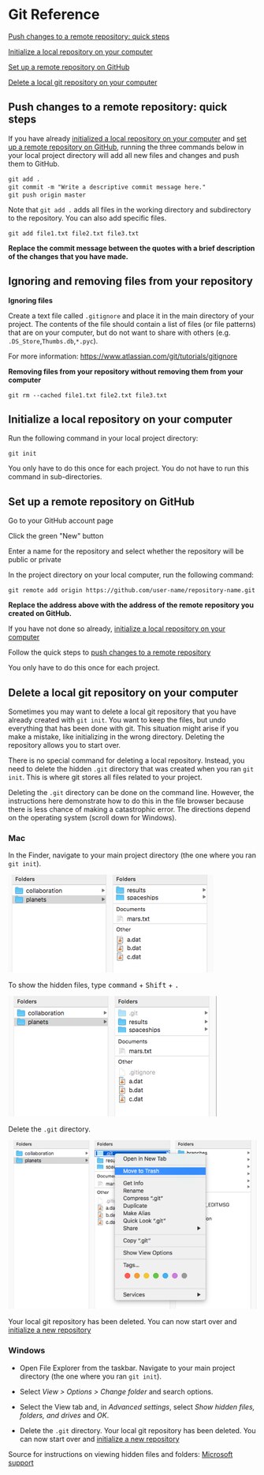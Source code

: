 # Git Reference

[Push changes to a remote repository: quick steps](#push-changes-to-a-remote-repository-quick-steps)

[Initialize a local repository on your computer](#initialize-a-local-repository-on-your-computer)

[Set up a remote repository on GitHub](#set-up-a-remote-repository-on-github)

[Delete a local git repository on your computer](#delete-a-local-git-repository-on-your-computer)

## Push changes to a remote repository: quick steps

If you have already [initialized a local repository on your computer](#initialize-a-local-repository-on-your-computer) and [set up a remote repository on GitHub](#set-up-a-remote-repository-on-github), running the three commands below in your local project directory will add all new files and changes and push them to GitHub.

```
git add .
git commit -m "Write a descriptive commit message here."
git push origin master
```

Note that `git add .` adds all files in the working directory and subdirectory to the repository. You can also add specific files.

```
git add file1.txt file2.txt file3.txt
```

__Replace the commit message between the quotes with a brief description of the changes that you have made.__

## Ignoring and removing files from your repository

__Ignoring files__

Create a text file called `.gitignore` and place it in the main directory of your project. The contents of the file should contain a list of files (or file patterns) that are on your computer, but do not want to share with others (e.g. `.DS_Store`,`Thumbs.db`,`*.pyc`).

For more information: https://www.atlassian.com/git/tutorials/gitignore

__Removing files from your repository without removing them from your computer__

```
git rm --cached file1.txt file2.txt file3.txt
```

## Initialize a local repository on your computer

Run the following command in your local project directory:

```
git init
```

You only have to do this once for each project. You do not have to run this command in sub-directories.

## Set up a remote repository on GitHub

Go to your GitHub account page

Click the green "New" button

Enter a name for the repository and select whether the repository will be public or private

In the project directory on your local computer, run the following command:
```
git remote add origin https://github.com/user-name/repository-name.git
```

__Replace the address above with the address of the remote repository you created on GitHub.__

If you have not done so already, [initialize a local repository on your computer](#initialize-a-local-repository-on-your-computer)

Follow the quick steps to [push changes to a remote repository](#push-changes-to-a-remote-repository-quick-steps)

You only have to do this once for each project.

## Delete a local git repository on your computer

Sometimes you may want to delete a local git repository that you have already created with `git init`. You want to keep the files, but undo everything that has been done with git. This situation might arise if you make a mistake, like initializing in the wrong directory. Deleting the repository allows you to start over.

There is no special command for deleting a local repository. Instead, you need to delete the hidden `.git` directory that was created when you ran `git init`. This is where git stores all files related to your project.

Deleting the `.git` directory can be done on the command line. However, the instructions here demonstrate how to do this in the file browser because there is less chance of making a catastrophic error. The directions depend on the operating system (scroll down for Windows).

### Mac

In the Finder, navigate to your main project directory (the one where you ran `git init`).

![planets directory](images/planets-dir.png)

To show the hidden files, type <kbd>command</kbd> + <kbd>Shift</kbd> + <kbd>.</kbd>

![planets directory - hidden files](images/planets-dir-hidden.png)

Delete the `.git` directory.

![planets directory](images/planets-dir-delete.png)

Your local git repository has been deleted. You can now start over and [initialize a new repository](#initialize-a-local-repository-on-your-computer)

### Windows

* Open File Explorer from the taskbar. Navigate to your main project directory (the one where you ran `git init`).

* Select *View > Options > Change folder* and search options.

* Select the View tab and, in *Advanced settings*, select *Show hidden files, folders, and drives* and *OK*.

* Delete the `.git` directory. Your local git repository has been deleted. You can now start over and [initialize a new repository](#initialize-a-local-repository-on-your-computer)

Source for instructions on viewing hidden files and folders: [Microsoft support](https://support.microsoft.com/en-us/windows/view-hidden-files-and-folders-in-windows-10-97fbc472-c603-9d90-91d0-1166d1d9f4b5)


